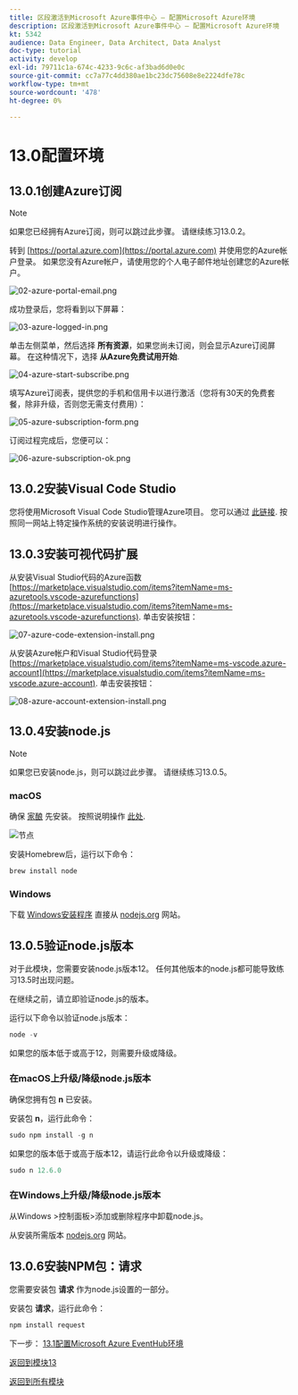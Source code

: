```yaml
---
title: 区段激活到Microsoft Azure事件中心 — 配置Microsoft Azure环境
description: 区段激活到Microsoft Azure事件中心 — 配置Microsoft Azure环境
kt: 5342
audience: Data Engineer, Data Architect, Data Analyst
doc-type: tutorial
activity: develop
exl-id: 79711c1a-674c-4233-9c6c-af3bad6d0e0c
source-git-commit: cc7a77c4dd380ae1bc23dc75608e8e2224dfe78c
workflow-type: tm+mt
source-wordcount: '478'
ht-degree: 0%

---
```


# 13.0配置环境

## 13.0.1创建Azure订阅

>[!NOTE]
>
>如果您已经拥有Azure订阅，则可以跳过此步骤。 请继续练习13.0.2。

转到 [https://portal.azure.com](https://portal.azure.com) 并使用您的Azure帐户登录。 如果您没有Azure帐户，请使用您的个人电子邮件地址创建您的Azure帐户。

![02-azure-portal-email.png](./images/02-azure-portal-email.png)

成功登录后，您将看到以下屏幕：

![03-azure-logged-in.png](./images/03-azure-logged-in.png)

单击左侧菜单，然后选择 **所有资源**，如果您尚未订阅，则会显示Azure订阅屏幕。 在这种情况下，选择 **从Azure免费试用开始**.

![04-azure-start-subscribe.png](./images/04-azure-start-subscribe.png)

填写Azure订阅表，提供您的手机和信用卡以进行激活（您将有30天的免费套餐，除非升级，否则您无需支付费用）：

![05-azure-subscription-form.png](./images/05-azure-subscription-form.png)

订阅过程完成后，您便可以：

![06-azure-subscription-ok.png](./images/06-azure-subscription-ok.png)


## 13.0.2安装Visual Code Studio

您将使用Microsoft Visual Code Studio管理Azure项目。 您可以通过 [此链接](https://code.visualstudio.com/download). 按照同一网站上特定操作系统的安装说明进行操作。

## 13.0.3安装可视代码扩展

从安装Visual Studio代码的Azure函数 [https://marketplace.visualstudio.com/items?itemName=ms-azuretools.vscode-azurefunctions](https://marketplace.visualstudio.com/items?itemName=ms-azuretools.vscode-azurefunctions). 单击安装按钮：

![07-azure-code-extension-install.png](./images/07-azure-code-extension-install.png)

从安装Azure帐户和Visual Studio代码登录 [https://marketplace.visualstudio.com/items?itemName=ms-vscode.azure-account](https://marketplace.visualstudio.com/items?itemName=ms-vscode.azure-account). 单击安装按钮：

![08-azure-account-extension-install.png](./images/08-azure-account-extension-install.png)

## 13.0.4安装node.js

>[!NOTE]
>
>如果您已安装node.js，则可以跳过此步骤。 请继续练习13.0.5。

### macOS

确保 [家酿](https://brew.sh/) 先安装。 按照说明操作 [此处](https://brew.sh/).

![节点](./images/brew.png)

安装Homebrew后，运行以下命令：

```javascript
brew install node
```

### Windows

下载 [Windows安装程序](https://nodejs.org/en/#home-downloadhead) 直接从 [nodejs.org](https://nodejs.org/en/) 网站。

## 13.0.5验证node.js版本

对于此模块，您需要安装node.js版本12。 任何其他版本的node.js都可能导致练习13.5时出现问题。

在继续之前，请立即验证node.js的版本。

运行以下命令以验证node.js版本：

```javascript
node -v
```

如果您的版本低于或高于12，则需要升级或降级。

### 在macOS上升级/降级node.js版本

确保您拥有包 **n** 已安装。

安装包 **n**，运行此命令：

```javascript
sudo npm install -g n
```

如果您的版本低于或高于版本12，请运行此命令以升级或降级：

```javascript
sudo n 12.6.0
```

### 在Windows上升级/降级node.js版本

从Windows >控制面板>添加或删除程序中卸载node.js。

从安装所需版本 [nodejs.org](https://nodejs.org/en/) 网站。

## 13.0.6安装NPM包：请求

您需要安装包 **请求** 作为node.js设置的一部分。

安装包 **请求**，运行此命令：

```javascript
npm install request
```


下一步： [13.1配置Microsoft Azure EventHub环境](./ex1.md)

[返回到模块13](./segment-activation-microsoft-azure-eventhub.md)

[返回到所有模块](./../../overview.md)
